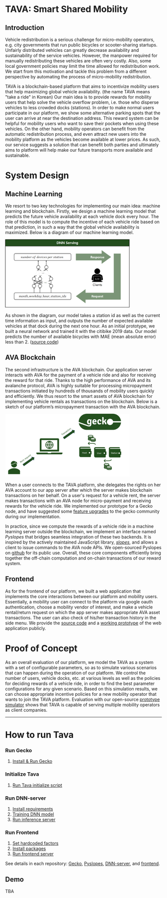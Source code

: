 # TAVA: Smart Shared Mobility

## Introduction

Vehicle redistribution is a serious challenge for micro-mobility operators, e.g. city governments that run public bicycles or scooter-sharing startups. Unfairly distributed vehicles can greatly decrease availability and sustainability of the service vehicles. However, the manpower required for manually redistributing these vehicles are often very costly. Also, some local government policies may limit the time allowed for redistribution work. We start from this motivation and tackle this problem from a different perspective by automating the process of micro-mobility redistribution.

TAVA is a blockchain-based platform that aims to incentivize mobility users that help maximizing global vehicle availability. (the name TAVA means "take a ride" in Korean) Our main idea is to provide rewards for mobility users that help solve the vehicle overflow problem, i.e. those who disperse vehicles to less crowded docks (stations). In order to make normal users participate in our platform, we show some alternative parking spots that the user can arrive at near the destination address. This reward system can be helpful for mobility users who want to save their pockets when using these vehicles. On the other hand, mobility operators can benefit from the automatic redistribution process, and even attract new users into the mobility platform as the vehicles become available at lower prices. As such, our service suggests a solution that can benefit both parties and ultimately aims to platform will help make our future transports more available and sustainable.

# System Design

## Machine Learning

We resort to two key technologies for implementing our main idea: machine learning and blockchain. Firstly, we design a machine learning model that predicts the future vehicle availability at each vehicle dock every hour. The role of this model is to compute the incentive of each vehicle ride based on that prediction, in such a way that the global vehicle availability is maximized. Below is a diagram of our machine learning model.

<img src="./images/fig1.png" width="400px"/>

As shown in the diagram, our model takes a station id as well as the current time information as input, and outputs the number of expected available vehicles at that dock during the next one hour. As an initial prototype, we built a neural network and trained it with the citibike 2019 data. Our model predicts the number of available bicycles with MAE (mean absolute error) less than 2. ([source code](https://github.com/t-ava/citibike-DNN))

## AVA Blockchain

The second infrastructure is the AVA blockchain. Our application server interacts with AVA for the payment of a vehicle ride and also for receiving the reward for that ride. Thanks to the high performance of AVA and its avalanche protocol, AVA is highly suitable for processing micropayment transactions initiated by hundreds of thousands of mobility users quickly and efficiently. We thus resort to the smart assets of AVA blockchain for implementing vehicle rentals as transactions on the blockchain. Below is a sketch of our platform’s micropayment transaction with the AVA blockchain.

<img src="./images/fig2.png" width="400px" />

When a user connects to the TAVA platform, she delegates the rights on her AVA account to our app server after which the server makes blockchain transactions on her behalf. On a user's request for a vehicle rent, the server makes transactions with an AVA node for micro-payment and receiving rewards for the vehicle ride. We implemented our prototype for a Gecko node, and have suggested some [feature upgrades]((https://github.com/ava-labs/gecko/pull/179)) to the gecko community during our implementation.

In practice, since we compute the rewards of a vehicle ride in a machine learning server outside the blockchain, we implement an interface named *Pyslopes* that bridges seamless integration of these two backends. It is inspired by the actively maintained JavaScript library, [*slopes*](https://github.com/ava-labs/slopes), and allows a client to issue commands to the AVA node APIs. We open-sourced Pyslopes on [github](https://github.com/t-ava/pyslopes) for its public use. Overall, these core components efficiently bring together the off-chain computation and on-chain transactions of our reward system.

## Frontend

As for the frontend of our platform, we built a web application that implements the core interactions between our platform and mobility users. Essentially, a mobility user can connect to the platform via google oauth authentication, choose a mobility vendor of interest, and make a vehicle rental/return request on which the app server makes appropriate AVA asset transactions. The user can also check of his/her transaction history in the side menu. We provide the [source code](https://github.com/t-ava/tava-frontend) and a [working prototype](http://lynx.snu.ac.kr:8084/) of the web application publicly. 

# Proof of Concept

As an overall evaluation of our platform, we model the TAVA as a system with a set of configurable parameters, so as to simulate various scenarios that can happen during the operation of our platform. We control the number of users, vehicle docks, etc. at various levels as well as the policies for deciding rewards of a vehicle ride, in order to find the best parameter configurations for any given scenario. Based on this simulation results, we can choose appropriate incentive policies for a new mobility operator that wants to join the TAVA platform. Evaluation with our open-source [prototype simulator](https://github.com/t-ava/tava-simulator) shows that TAVA is capable of serving multiple mobility operators as client companies. 

---

# How to run Tava

### Run Gecko

1. [Install & Run Gecko](./gecko.md#install--run-gecko)

### Initialize Tava

1. [Run Tava initialize script](./gecko.md#run-tava-initialize-script)

### Run DNN-server

1. [Install requirements](./DNN-server.md#install-requirements)
2. [Training DNN model](./DNN-server.md#training-model)
3. [Run inference server](./DNN-server.md#run-inference-server)

### Run Frontend

1. [Set hardcoded factors](./frontend.md#set-hardcoded-factors)
2. [Install packages](./frontend.md#install-packages)
3. [Run frontend server](./frontend.md#run-server)

See details in each repository: [Gecko](https://github.com/t-ava/gecko), [Pyslopes](https://github.com/t-ava/pyslopes), [DNN-server](https://github.com/t-ava/citibike-DNN), and [frontend](https://github.com/t-ava/tava-frontend).

## Demo

TBA
